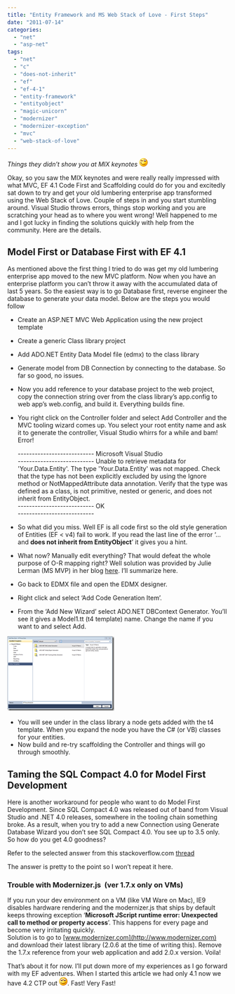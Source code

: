 ```yaml
---
title: "Entity Framework and MS Web Stack of Love - First Steps"
date: "2011-07-14"
categories: 
  - "net"
  - "asp-net"
tags: 
  - "net"
  - "c"
  - "does-not-inherit"
  - "ef"
  - "ef-4-1"
  - "entity-framework"
  - "entityobject"
  - "magic-unicorn"
  - "modernizer"
  - "modernizer-exception"
  - "mvc"
  - "web-stack-of-love"
---
```


_Things they didn’t show you at MIX keynotes ![Winking smile](images/wlemoticon-winkingsmile.png)_ 

Okay, so you saw the MIX keynotes and were really really impressed with what MVC, EF 4.1 Code First and Scaffolding could do for you and excitedly sat down to try and get your old lumbering enterprise app transformed using the Web Stack of Love. Couple of steps in and you start stumbling around. Visual Studio throws errors, things stop working and you are scratching your head as to where you went wrong! Well happened to me and I got lucky in finding the solutions quickly with help from the community. Here are the details.

## Model First or Database First with EF 4.1

As mentioned above the first thing I tried to do was get my old lumbering enterprise app moved to the new MVC platform. Now when you have an enterprise platform you can’t throw it away with the accumulated data of last 5 years. So the easiest way is to go Database first, reverse engineer the database to generate your data model. Below are the steps you would follow

- Create an ASP.NET MVC Web Application using the new project template
- Create a generic Class library project
- Add ADO.NET Entity Data Model file (edmx) to the class library
- Generate model from DB Connection by connecting to the database. So far so good, no issues.
- Now you add reference to your database project to the web project, copy the connection string over from the class library’s app.config to web app’s web.config, and build it. Everything builds fine.
- You right click on the Controller folder and select Add Controller and the MVC tooling wizard comes up. You select your root entity name and ask it to generate the controller, Visual Studio whirrs for a while and bam! Error!
    
    \--------------------------- 
    Microsoft Visual Studio  
    \--------------------------- 
    Unable to retrieve metadata for 'Your.Data.Entity'. The type 'Your.Data.Entity' was not mapped. Check that the type has not been explicitly excluded by using the Ignore method or NotMappedAttribute data annotation. Verify that the type was defined as a class, is not primitive, nested or generic, and does not inherit from EntityObject.  
    \--------------------------- 
    OK    
    \--------------------------- 
    
- So what did you miss. Well EF is all code first so the old style generation of Entities (EF < v4) fail to work. If you read the last line of the error ‘… and **does not inherit from EntityObject**’ it gives you a hint.
- What now? Manually edit everything? That would defeat the whole purpose of O-R mapping right? Well solution was provided by Julie Lerman (MS MVP) in her blog [here](http://thedatafarm.com/blog/data-access/mvc3-1-scaffolding-magic-with-database-or-model-first-not-just-code-first/). I’ll summarize here.
- Go back to EDMX file and open the EDMX designer.
- Right click and select ‘Add Code Generation Item’.
- From the ‘Add New Wizard’ select ADO.NET DBContext Generator. You’ll see it gives a Model1.tt (t4 template) name. Change the name if you want to and select Add.

[![image](images/image_thumb.png "image")](/images/blog/2011/07/images/blog/image.png)

- You will see under in the class library a node gets added with the t4 template. When you expand the node you have the C# (or VB) classes for your entities.
- Now build and re-try scaffolding the Controller and things will go through smoothly.

## Taming the SQL Compact 4.0 for Model First Development

Here is another workaround for people who want to do Model First Development. Since SQL Compact 4.0 was released out of band from Visual Studio and .NET 4.0 releases, somewhere in the tooling chain something broke. As a result, when you try to add a new Connection using Generate Database Wizard you don’t see SQL Compact 4.0. You see up to 3.5 only. So how do you get 4.0 goodness?

Refer to the selected answer from this stackoverflow.com [thread](http://http://stackoverflow.com/questions/5205280/entity-framework-4-and-sql-compact-4-how-to-generate-database/5207377#5207377)

The answer is pretty to the point so I won’t repeat it here.

### Trouble with Modernizer.js  (ver 1.7.x only on VMs)

If you run your dev environment on a VM (like VM Ware on Mac), IE9 disables hardware rendering and the modernizer.js that ships by default keeps throwing exception ‘**Microsoft JScript runtime error: Unexpected call to method or property access**’. This happens for every page and become very irritating quickly.  
Solution is to go to [www.modernizer.com](http://www.modernizer.com) and download their latest library (2.0.6 at the time of writing this). Remove the 1.7.x reference from your web application and add 2.0.x version. Voila!

That’s about it for now. I’ll put down more of my experiences as I go forward with my EF adventures. When I started this article we had only 4.1 now we have 4.2 CTP out ![Smile](images/wlemoticon-smile.png). Fast! Very Fast!
